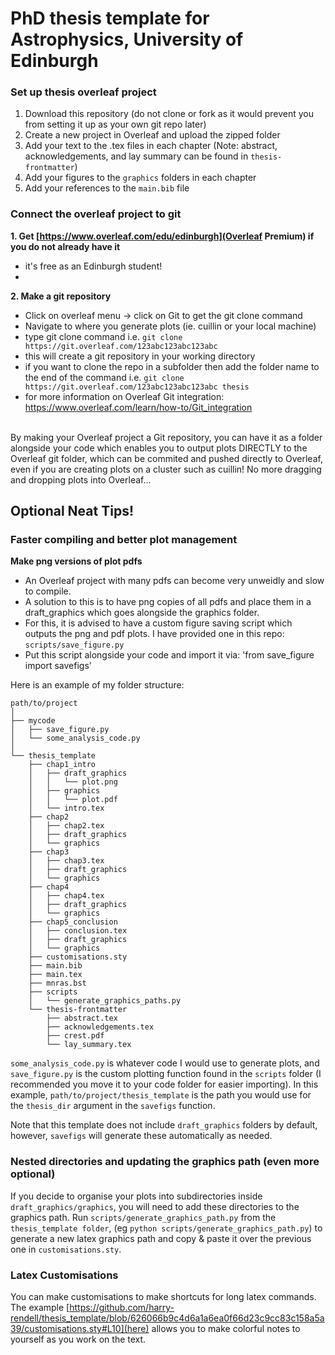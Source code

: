 # PhD thesis template for Astrophysics, University of Edinburgh

### Set up thesis overleaf project
1. Download this repository
    (do not clone or fork as it would prevent you from setting it up as your own git repo later)
2. Create a new project in Overleaf and upload the zipped folder
3. Add your text to the .tex files in each chapter
    (Note: abstract, acknowledgements, and lay summary can be found in `thesis-frontmatter`)
3. Add your figures to the `graphics` folders in each chapter
4. Add your references to the `main.bib` file

### Connect the overleaf project to git
**1. Get [https://www.overleaf.com/edu/edinburgh](Overleaf Premium) if you do not already have it**
* it's free as an Edinburgh student!
* 
**2. Make a git repository**
* Click on overleaf menu -> click on Git to get the git clone command
* Navigate to where you generate plots (ie. cuillin or your local machine)
* type git clone command 
    i.e. `git clone https://git.overleaf.com/123abc123abc123abc`
* this will create a git repository in your working directory
* if you want to clone the repo in a subfolder then add the folder name to the end of the command
    i.e. `git clone https://git.overleaf.com/123abc123abc123abc thesis`
* for more information on Overleaf Git integration: https://www.overleaf.com/learn/how-to/Git_integration

\
By making your Overleaf project a Git repository, you can have it as a folder alongside your code 
which enables you to output plots DIRECTLY to the Overleaf git folder, which can be 
commited and pushed directly to Overleaf, even if you are creating plots on a cluster such as cuillin!
No more dragging and dropping plots into Overleaf...


## Optional Neat Tips!

### Faster compiling and better plot management
**Make png versions of plot pdfs**
* An Overleaf project with many pdfs can become very unweidly and slow to compile.
* A solution to this is to have png copies of all pdfs and place them in a draft_graphics
which goes alongside the graphics folder. 
* For this, it is advised to have a custom figure saving script which outputs the png and pdf plots. I have provided one in this repo: `scripts/save_figure.py`
* Put this script alongside your code and import it via: 'from save_figure import savefigs'


Here is an example of my folder structure:
```
path/to/project
│
├── mycode
│   ├── save_figure.py
│   └── some_analysis_code.py
│
└── thesis_template
    ├── chap1_intro
    │   ├── draft_graphics
    │   │   └── plot.png
    │   ├── graphics
    │   │   └── plot.pdf
    │   └── intro.tex
    ├── chap2
    │   ├── chap2.tex
    │   ├── draft_graphics
    │   └── graphics
    ├── chap3
    │   ├── chap3.tex
    │   ├── draft_graphics
    │   └── graphics
    ├── chap4
    │   ├── chap4.tex
    │   ├── draft_graphics
    │   └── graphics
    ├── chap5_conclusion
    │   ├── conclusion.tex
    │   ├── draft_graphics
    │   └── graphics
    ├── customisations.sty
    ├── main.bib
    ├── main.tex
    ├── mnras.bst
    ├── scripts
    │   └── generate_graphics_paths.py
    └── thesis-frontmatter
        ├── abstract.tex
        ├── acknowledgements.tex
        ├── crest.pdf
        └── lay_summary.tex
```

`some_analysis_code.py` is whatever code I would use to generate plots,
and `save_figure.py` is the custom plotting function found in the `scripts` folder
(I recommended you move it to your code folder for easier importing).
In this example, `path/to/project/thesis_template` is the path you would use for the 
`thesis_dir` argument in the `savefigs` function.

Note that this template does not include `draft_graphics` folders by default,
however, `savefigs` will generate these automatically as needed.

### Nested directories and updating the graphics path (even more optional)
If you decide to organise your plots into subdirectories inside `draft_graphics/graphics`, you will need to add these directories to the graphics path.
Run `scripts/generate_graphics_path.py` from the `thesis_template folder`, (eg `python scripts/generate_graphics_path.py`) to generate a new latex graphics path and copy & paste it over the previous one in `customisations.sty`.

### Latex Customisations
You can make customisations to make shortcuts for long latex commands. The example [https://github.com/harry-rendell/thesis_template/blob/626066b9c4d6a1a6ea0f66d23c9cc83c158a5a39/customisations.sty#L10](here) allows you to make colorful notes to yourself as you work on the text.
